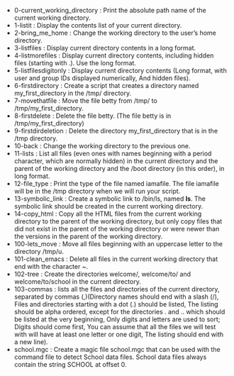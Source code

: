 - 0-current_working_directory : Print the absolute path name of the current working directory. 
- 1-listit : Display the contents list of your current directory.
- 2-bring_me_home : Change the working directory to the user’s home directory.
- 3-listfiles : Display current directory contents in a long format.
- 4-listmorefiles : Display current directory contents, including hidden files (starting with .). Use the long format.
- 5-listfilesdigitonly : Display current directory contents (Long format, with user and group IDs displayed numerically, And hidden files).
- 6-firstdirectory : Create a script that creates a directory named my_first_directory in the /tmp/ directory.
- 7-movethatfile : Move the file betty from /tmp/ to /tmp/my_first_directory.
- 8-firstdelete : Delete the file betty. (The file betty is in /tmp/my_first_directory)
- 9-firstdirdeletion : Delete the directory my_first_directory that is in the /tmp directory.
- 10-back : Change the working directory to the previous one.
- 11-lists : List all files (even ones with names beginning with a period character, which are normally hidden) in the current directory and the parent of the working directory and the /boot directory (in this order), in long format.
- 12-file_type : Print the type of the file named iamafile. The file iamafile will be in the /tmp directory when we will run your script.
- 13-symbolic_link : Create a symbolic link to /bin/ls, named __ls__. The symbolic link should be created in the current working directory.
- 14-copy_html : Copy all the HTML files from the current working directory to the parent of the working directory, but only copy files that did not exist in the parent of the working directory or were newer than the versions in the parent of the working directory.
- 100-lets_move : Move all files beginning with an uppercase letter to the directory /tmp/u.
- 101-clean_emacs : Delete all files in the current working directory that end with the character ~.
- 102-tree : Create the directories welcome/, welcome/to/ and welcome/to/school in the current directory.
- 103-commas : lists all the files and directories of the current directory, separated by commas (,)(Directory names should end with a slash (/), Files and directories starting with a dot (.) should be listed, The listing should be alpha ordered, except for the directories . and .. which should be listed at the very beginning, Only digits and letters are used to sort; Digits should come first, You can assume that all the files we will test with will have at least one letter or one digit, The listing should end with a new line).
- school.mgc : Create a magic file school.mgc that can be used with the command file to detect School data files. School data files always contain the string SCHOOL at offset 0.


